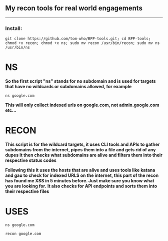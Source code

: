 ## My recon tools for real world engagements

---

### Install:

`git clone https://github.com/tom-who/BPP-tools.git; cd BPP-tools; chmod +x recon; chmod +x ns; sudo mv recon /usr/bin/recon; sudo mv ns /usr/bin/ns`

# NS

**So the first script "ns" stands for no subdomain and is used for targets that have no wildcards or subdomains allowed, for example**

`ns google.com`

**This will only collect indexed urls on google.com, not admin.google.com etc...**

# RECON

**This script is for the wildcard targets, it uses CLI tools and APIs to gather subdomains from the internet, pipes them into a file and gets rid of any dupes
It then checks what subdomains are alive and filters them into their respective status codes**

**Following this it uses the hosts that are alive and uses tools like katana and gau to check for indexed URLS on the internet, this part of the recon has found me XSS in 5 minutes before. Just make sure you know what you are looking for.**
**It also checks for API endpoints and sorts them into their respective files**

# USES

`ns google.com`

`recon google.com`
